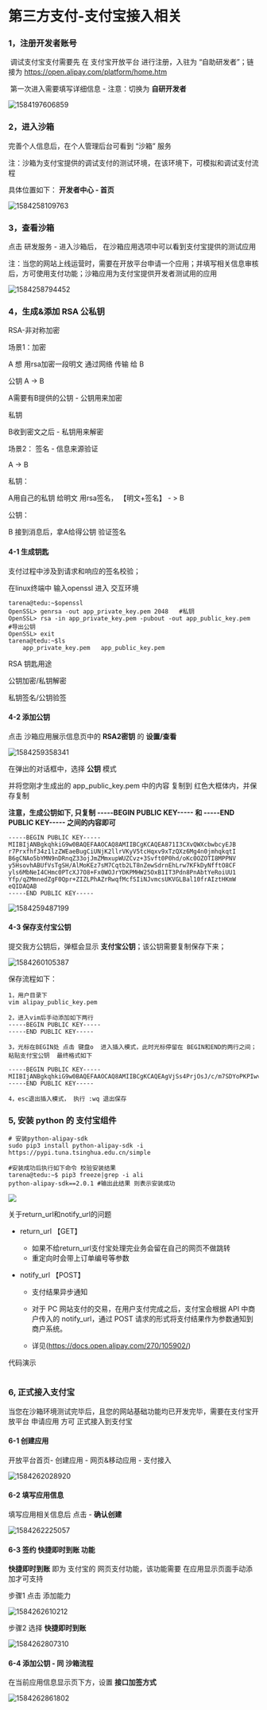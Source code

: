 # 第三方支付-支付宝接入相关

### 1，注册开发者账号 

​      调试支付宝支付需要先 在 支付宝开放平台 进行注册，入驻为 “自助研发者”；链接为 https://open.alipay.com/platform/home.htm

​     第一次进入需要填写详细信息  - 注意：切换为 **自研开发者**

![1584197606859](images\1584197606859.png)



### 2，进入沙箱

完善个人信息后，在个人管理后台可看到 “沙箱” 服务

注：沙箱为支付宝提供的调试支付的测试环境，在该环境下，可模拟和调试支付流程

具体位置如下： **开发者中心 - 首页**

![1584258109763](images\1584258109763.png)

### 3，查看沙箱

点击 研发服务 - 进入沙箱后， 在沙箱应用选项中可以看到支付宝提供的测试应用

注：当您的网站上线运营时，需要在开放平台申请一个应用；并填写相关信息审核后，方可使用支付功能；沙箱应用为支付宝提供开发者测试用的应用

![1584258794452](images\1584258794452.png)



### 4，生成&添加 RSA 公私钥

RSA-非对称加密

场景1：加密

A 想 用rsa加密一段明文 通过网络 传输 给 B

公钥  A -> B

A需要有B提供的公钥 -  公钥用来加密

私钥  

B收到密文之后 - 私钥用来解密



场景2： 签名 - 信息来源验证

A -> B    

私钥：

A用自己的私钥 给明文 用rsa签名，  【明文+签名】  - > B

公钥：

B 接到消息后，拿A给得公钥 验证签名



#### 4-1 生成钥匙

支付过程中涉及到请求和响应的签名校验；

在linux终端中 输入openssl 进入 交互环境

```shell
tarena@tedu:~$openssl
OpenSSL> genrsa -out app_private_key.pem 2048   #私钥
OpenSSL> rsa -in app_private_key.pem -pubout -out app_public_key.pem               #导出公钥
OpenSSL> exit
tarena@tedu:~$ls
    app_private_key.pem   app_public_key.pem
```

RSA 钥匙用途

公钥加密/私钥解密

私钥签名/公钥验签

#### 4-2 添加公钥

点击 沙箱应用展示信息页中的 **RSA2密钥** 的 **设置/查看** 

![1584259358341](images\1584259358341.png)

在弹出的对话框中，选择 **公钥**  模式

并将您刚才生成出的 app_public_key.pem 中的内容 复制到 红色大框体内，并保存复制

**注意，生成公钥如下, 只复制 -----BEGIN PUBLIC KEY----- 和 -----END PUBLIC KEY----- 之间的内容即可**

```shell
-----BEGIN PUBLIC KEY-----
MIIBIjANBgkqhkiG9w0BAQEFAAOCAQ8AMIIBCgKCAQEA871I3CXvQWXcbwbcyEJB
r7Prxfhf34z1lzZWEaeBugCiUNjK2llrVKyV5tcHqxv9xTzQXz6Mg4n0jmhqkqtI
B6gCNAo5bYMN9nDRnqZ33ojJmZMmxupWUZCvz+3Svft0P0hd/oKc0OZOTI8MPPNV
y5HsovhABUfVsTgSH/AlMoKEz7sM7Cqtb2LT8nZewSdrnEhLrw7KFkDyNfftO8CF
yls6MbNeI4CHmc0PTcXJ7O8+Fx0WOJrYDKPMHW25OxB1IT3Pdn8PnAbtYeRoiUU1
Yfp/qZMmnedZgF0Qpr+ZIZLPhAZrRwqfMcfSIiNJvmcsUKVGLBal10frAIztHKmW
eQIDAQAB
-----END PUBLIC KEY-----
```



![1584259487199](images\1584259487199.png)



#### 4-3 保存支付宝公钥

提交我方公钥后，弹框会显示 **支付宝公钥**；该公钥需要复制保存下来；

![1584260105387](images\1584260105387.png)

保存流程如下：

```shell
1，用户目录下  
vim alipay_public_key.pem

2，进入vim后手动添加如下两行
-----BEGIN PUBLIC KEY-----
-----END PUBLIC KEY-----

3，光标在BEGIN处 点击 键盘o  进入插入模式，此时光标停留在 BEGIN和END的两行之间；粘贴支付宝公钥  最终格式如下

-----BEGIN PUBLIC KEY-----
MIIBIjANBgkqhkiG9w0BAQEFAAOCAQ8AMIIBCgKCAQEAgVjSs4PrjOsJ/c/m7SDYoPKPIwvEwq3U6p2dzpB0X/wVsYsZEHLrWEeVZfTHi9J0yrvwnxgUPlCGKv4EaJuc8msWuuH3TxEvurTPJxYUCOiBIQYeG5iRTh3fWyCkMlLNm8UXv0v+KRVK9bZ17cWB0vBM7iwrytGbfKg0vhIjsybbOd4VM/m4bWZOFdkXAmJfbO+pfMsa9TzF5zYmSpoHuBAkGu9m7EtzzBlXifthYkhvyEAX/XWG3rgaEe+l8W+NlPZ1uudZ2AIWLvnLl5Jjrcz1yMJqOhsobBrPiWbnwnRsMz1Sn9W9rl/cGITcboPlEMgs988Vcd/o21gHDNwNKQIDAQAB
-----END PUBLIC KEY-----

4，esc退出插入模式， 执行 :wq 退出保存 
```



### 5,  安装 python 的 支付宝组件

```shell
# 安装python-alipay-sdk
sudo pip3 install python-alipay-sdk -i https://pypi.tuna.tsinghua.edu.cn/simple

#安装成功后执行如下命令 校验安装结果
tarena@tedu:~$ pip3 freeze|grep -i ali
python-alipay-sdk==2.0.1 #输出此结果 则表示安装成功
```



![](images/支付宝交互时序图.png)

关于return_url和notify_url的问题

- return_url 【GET】

  - 如果不给return_url支付宝处理完业务会留在自己的网页不做跳转
  - 重定向时会带上订单编号等参数

- notify_url 【POST】

  - 支付结果异步通知

  - 对于 PC 网站支付的交易，在用户支付完成之后，支付宝会根据 API 中商户传入的 notify_url，通过 POST 请求的形式将支付结果作为参数通知到商户系统。

  - 详见(https://docs.open.alipay.com/270/105902/)

    

代码演示

```python

```



### 6, 正式接入支付宝

当您在沙箱环境测试完毕后，且您的网站基础功能均已开发完毕，需要在支付宝开放平台 申请应用 方可 正式接入到支付宝

#### 6-1 创建应用

开放平台首页- 创建应用 - 网页&移动应用 - 支付接入

![1584262028920](images\1584262028920.png)



#### 6-2  填写应用信息

填写应用相关信息后 点击 - **确认创建**

![1584262225057](images\1584262225057.png)

#### 6-3 签约 **快捷即时到账** 功能

**快捷即时到账** 即为 支付宝的 网页支付功能，该功能需要 在应用显示页面手动添加才可支持

步骤1  点击 添加能力

![1584262610212](images\1584262610212.png)



步骤2  选择 **快捷即时到账**

![1584262807310](images\1584262807310.png)



#### 6-4  添加公钥 - 同 沙箱流程

在当前应用信息显示页下方，设置 **接口加签方式**

![1584262861802](images\1584262861802.png)